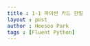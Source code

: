 ```yaml
---
title : 1-1 파이썬 카드 한벌
layout : post
author : Heesoo Park
tags : [Fluent Python]
---
```


<script src="https://gist.github.com/righ120/ad655705ccac551803c118a79b2c8ad0.js"></script>
